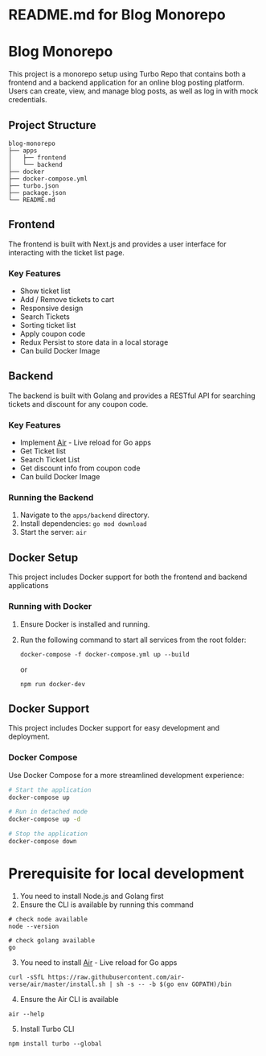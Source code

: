 # README.md for Blog Monorepo

# Blog Monorepo

This project is a monorepo setup using Turbo Repo that contains both a frontend and a backend application for an online blog posting platform. Users can create, view, and manage blog posts, as well as log in with mock credentials.

## Project Structure

```
blog-monorepo
├── apps
│   ├── frontend
│   └── backend
├── docker
├── docker-compose.yml
├── turbo.json
├── package.json
└── README.md
```

## Frontend

The frontend is built with Next.js and provides a user interface for interacting with the ticket list page.

### Key Features

- Show ticket list
- Add / Remove tickets to cart
- Responsive design
- Search Tickets
- Sorting ticket list
- Apply coupon code
- Redux Persist to store data in a local storage
- Can build Docker Image

## Backend

The backend is built with Golang and provides a RESTful API for searching tickets and discount for any coupon code.

### Key Features

- Implement [Air](https://github.com/air-verse/air) - Live reload for Go apps
- Get Ticket list
- Search Ticket List
- Get discount info from coupon code
- Can build Docker Image

### Running the Backend

1. Navigate to the `apps/backend` directory.
2. Install dependencies: `go mod download`
3. Start the server: `air`

## Docker Setup

This project includes Docker support for both the frontend and backend applications

### Running with Docker

1. Ensure Docker is installed and running.
2. Run the following command to start all services from the root folder:

   ```
   docker-compose -f docker-compose.yml up --build
   ```

   or

   ```
   npm run docker-dev
   ```

## Docker Support

This project includes Docker support for easy development and deployment.

### Docker Compose

Use Docker Compose for a more streamlined development experience:

```bash
# Start the application
docker-compose up

# Run in detached mode
docker-compose up -d

# Stop the application
docker-compose down
```

# Prerequisite for local development

1. You need to install Node.js and Golang first
2. Ensure the CLI is available by running this command

```
# check node available
node --version

# check golang available
go
```

3. You need to install [Air](https://github.com/air-verse/air) - Live reload for Go apps

```
curl -sSfL https://raw.githubusercontent.com/air-verse/air/master/install.sh | sh -s -- -b $(go env GOPATH)/bin
```

4. Ensure the Air CLI is available

```
air --help
```

5. Install Turbo CLI

```
npm install turbo --global
```
